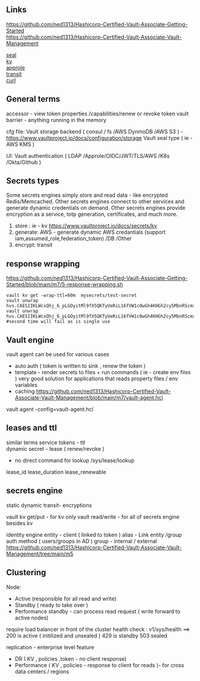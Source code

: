 



## Links 
https://github.com/ned1313/Hashicorp-Certified-Vault-Associate-Getting-Started  
https://github.com/ned1313/Hashicorp-Certified-Vault-Associate-Vault-Management  


[seal](seal.md)    
[kv](kv.md)   
[approle](approle.md)  
[transit](transit.md)  
[curl](curl.md)  



## General terms 
accessor - view token properties /capabilities/renew or revoke token 
vault barrier - anything running in the memory

cfg file:
Vault storage backend ( consul / fs /AWS DynmoDB /AWS S3 )  - https://www.vaultproject.io/docs/configuration/storage
Vault seal type ( ie - AWS KMS ) 

UI:
Vault authentication ( LDAP /Approle/OIDC/JWT/TLS/AWS /K8s /Okta/Github  )


## Secrets types 


Some secrets engines simply store and read data - like encrypted Redis/Memcached. Other secrets engines connect to other services and generate dynamic credentials on demand. Other secrets engines provide encryption as a service, totp generation, certificates, and much more.

1) store : ie - kv https://www.vaultproject.io/docs/secrets/kv
2) generate: AWS - generate dynamic AWS credantials (support iam,assumed_role,federation_token) /DB /Other
3) encrypt: transit




## response wrapping
https://github.com/ned1313/Hashicorp-Certified-Vault-Associate-Getting-Started/blob/main/m7/5-response-wrapping.sh  
```
vault kv get -wrap-ttl=60m  mysecrets/test-secret  
vault unwrap hvs.CAESIIKLWcxQhj_6_pLGOyitMl9fX5QKTyUeRiL16fVW1c0wGh4KHGh2cy5MbnRScmxaSlhsZVhVbTZKSEFVSU5waU4  
vault unwrap hvs.CAESIIKLWcxQhj_6_pLGOyitMl9fX5QKTyUeRiL16fVW1c0wGh4KHGh2cy5MbnRScmxaSlhsZVhVbTZKSEFVSU5waU4  
#second time will fail as is single use  
```  


## Vault engine
vault agent
can be used for various cases 
- auto auth ( token is written to sink , renew the token ) 
- template - render secrets to files + run commands ( ie - create env files )
  very good solution for applications that reads property files / env variables 
- caching 
https://github.com/ned1313/Hashicorp-Certified-Vault-Associate-Vault-Management/blob/main/m7/vault-agent.hcl

vault agent -config=vault-agent.hcl




## leases and ttl 
similar terms 
service tokens - ttl  
dynamic secret - lease ( renew/revoke ) 
- no direct command for lookup /sys/lease/lookup


lease_id
lease_duration
lease_renewable



## secrets engine
static 
dynamic
transit- encryptions 

vault kv get/put - for kv only 
vault read/write - for all of secrets engine besides kv

identity engine
entity - client ( linked to token ) 
alias - Link  entity /group  auth method ( users/groups in AD )
group  - internal / external
https://github.com/ned1313/Hashicorp-Certified-Vault-Associate-Vault-Management/tree/main/m5


## Clustering
Node:
- Active (responsible for all read and write)
- Standby ( ready to take over )
- Performance standby - can process read request ( write forward to active nodes)

require load balancer in front of the cluster 
health check : v1/sys/health ==> 
200 is active ( initilized and unsealed )
429 is standby
503 sealed 

replication - enterprise level feature 
- DR ( KV , policies ,token - no client response)
- Performance ( KV , policies - response to client for reads )- for cross data centers / regions 

